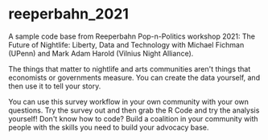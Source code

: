 # reeperbahn_2021

A sample code base from Reeperbahn Pop-n-Politics workshop 2021: The Future of Nightlife: Liberty, Data and Technology with Michael Fichman (UPenn) and Mark Adam Harold (Vilnius Night Alliance).

The things that matter to nightlife and arts communities aren't things that economists or governments measure. You can create the data yourself, and then use it to tell your story.

You can use this survey workflow in your own community with your own questions. Try the survey out and then grab the R Code and try the analysis yourself! Don't know how to code? Build a coalition in your community with people with the skills you need to build your advocacy base.